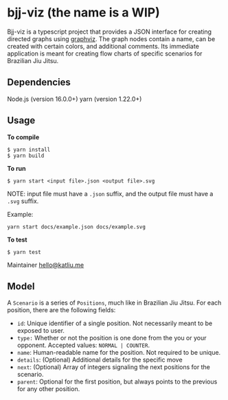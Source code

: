 # bjj-viz (the name is a WIP)

Bjj-viz is a typescript project that provides a JSON interface for creating directed graphs using [graphviz](https://www.npmjs.com/package/graphviz). The graph nodes contain a name, can be created with certain colors, and additional comments. Its immediate application is meant for creating flow charts of specific scenarios for Brazilian Jiu Jitsu.

## Dependencies

Node.js (version 16.0.0+)
yarn (version 1.22.0+)

## Usage

**To compile**
```
$ yarn install
$ yarn build
```

**To run**
```
$ yarn start <input file>.json <output file>.svg
```
NOTE: input file must have a `.json` suffix, and the output file must have a `.svg` suffix.

Example:

```
yarn start docs/example.json docs/example.svg

```

**To test**
```
$ yarn test
```

Maintainer hello@katliu.me

## Model
A `Scenario` is a series of `Positions`, much like in Brazilian Jiu Jitsu. For each position, there are the following fields:

* `id`: Unique identifier of a single position. Not necessarily meant to be exposed to user.
* `type:` Whether or not the position is one done from the you or your opponent. Accepted values: `NORMAL | COUNTER`.
* `name`: Human-readable name for the position. Not required to be unique.
* `details`: (Optional) Additional details for the specific move
* `next`: (Optional) Array of integers signaling the next positions for the scenario.
* `parent`: Optional for the first position, but always points to the previous for any other position.

